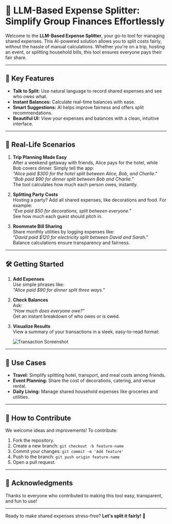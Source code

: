 # 💸 LLM-Based Expense Splitter: Simplify Group Finances Effortlessly

Welcome to the **LLM-Based Expense Splitter**, your go-to tool for managing shared expenses. This AI-powered solution allows you to split costs fairly, without the hassle of manual calculations. Whether you're on a trip, hosting an event, or splitting household bills, this tool ensures everyone pays their fair share.

---

## 🌟 Key Features

- **Talk to Split:** Use natural language to record shared expenses and see who owes what.
- **Instant Balances:** Calculate real-time balances with ease.
- **Smart Suggestions:** AI helps improve fairness and offers split recommendations.
- **Beautiful UI:** View your expenses and balances with a clean, intuitive interface.

---

## 🚀 Real-Life Scenarios

1. **Trip Planning Made Easy**  
    After a weekend getaway with friends, Alice pays for the hotel, while Bob covers dinner. Simply tell the app:  
    *"Alice paid $300 for the hotel split between Alice, Bob, and Charlie."*  
    *"Bob paid $90 for dinner split between Bob and Charlie."*  
    The tool calculates how much each person owes, instantly.

2. **Splitting Party Costs**  
    Hosting a party? Add all shared expenses, like decorations and food. For example:  
    *"Eve paid $50 for decorations, split between everyone."*  
    See how much each guest should pitch in.

3. **Roommate Bill Sharing**  
    Share monthly utilities by logging expenses like:  
    *"David paid $120 for electricity split between David and Sarah."*  
    Balance calculations ensure transparency and fairness.

---

## 🛠️ Getting Started

1. **Add Expenses**  
    Use simple phrases like:  
    *"Alice paid $90 for dinner split three ways."*

2. **Check Balances**  
    Ask:  
    *"How much does everyone owe?"*  
    Get an instant breakdown of who owes or is owed.

3. **Visualize Results**  
    View a summary of your transactions in a sleek, easy-to-read format:

    ![Transaction Screenshot](https://via.placeholder.com/500x300)

---

## 💼 Use Cases

- **Travel:** Simplify splitting hotel, transport, and meal costs among friends.
- **Event Planning:** Share the cost of decorations, catering, and venue rental.
- **Daily Living:** Manage shared household expenses like groceries and utilities.

---

## 🙌 How to Contribute

We welcome ideas and improvements! To contribute:

1. Fork the repository.
2. Create a new branch: `git checkout -b feature-name`
3. Commit your changes: `git commit -m 'Add feature'`
4. Push to the branch: `git push origin feature-name`
5. Open a pull request.

---

## 🤝 Acknowledgments

Thanks to everyone who contributed to making this tool easy, transparent, and fun to use!

---

Ready to make shared expenses stress-free? **Let's split it fairly!** 💸
